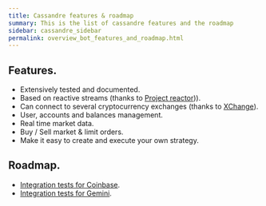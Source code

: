 ```yaml
---
title: Cassandre features & roadmap
summary: This is the list of cassandre features and the roadmap
sidebar: cassandre_sidebar
permalink: overview_bot_features_and_roadmap.html
---
```


## Features.
  * Extensively tested and documented.
  * Based on reactive streams (thanks to [Project reactor](https://projectreactor.io))).
  * Can connect to several cryptocurrency exchanges (thanks to [XChange](https://github.com/knowm/XChange)).
  * User, accounts and balances management.
  * Real time market data.
  * Buy / Sell market & limit orders.
  * Make it easy to create and execute your own strategy.

## Roadmap.
  * [Integration tests for Coinbase](https://github.com/cassandre-tech/cassandre-trading-bot/issues/30).
  * [Integration tests for Gemini](https://github.com/cassandre-tech/cassandre-trading-bot/issues/31).
